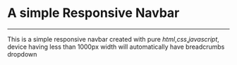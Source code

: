 # A simple Responsive Navbar

---

This is a simple responsive navbar created with pure *html*,*css*,*javascript*,
device having less than 1000px width will automatically have breadcrumbs dropdown

